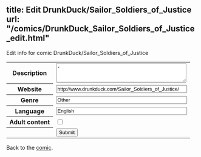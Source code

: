 title: Edit DrunkDuck/Sailor_Soldiers_of_Justice
url: "/comics/DrunkDuck_Sailor_Soldiers_of_Justice_edit.html"
---
Edit info for comic DrunkDuck/Sailor_Soldiers_of_Justice

<form name="comic" action="http://gaepostmail.appspot.com/comic/" method="post">
<table class="comicinfo">
<tr>
<th>Description</th><td><textarea name="description" cols="40" rows="3">-</textarea></td>
</tr>
<tr>
<th>Website</th><td><input type="text" name="url" value="http://www.drunkduck.com/Sailor_Soldiers_of_Justice/" size="40"/></td>
</tr>
<tr>
<th>Genre</th><td><input type="text" name="genre" value="Other" size="40"/></td>
</tr>
<tr>
<th>Language</th><td><input type="text" name="language" value="English" size="40"/></td>
</tr>
<tr>
<th>Adult content</th><td><input type="checkbox" name="adult" value="adult" /></td>
</tr>
<tr>
<th></th><td>
<input type="hidden" name="comic" value="DrunkDuck_Sailor_Soldiers_of_Justice" />
<input type="submit" name="submit" value="Submit" />
</td>
</tr>
</table>
</form>

Back to the [comic](DrunkDuck_Sailor_Soldiers_of_Justice.html).
